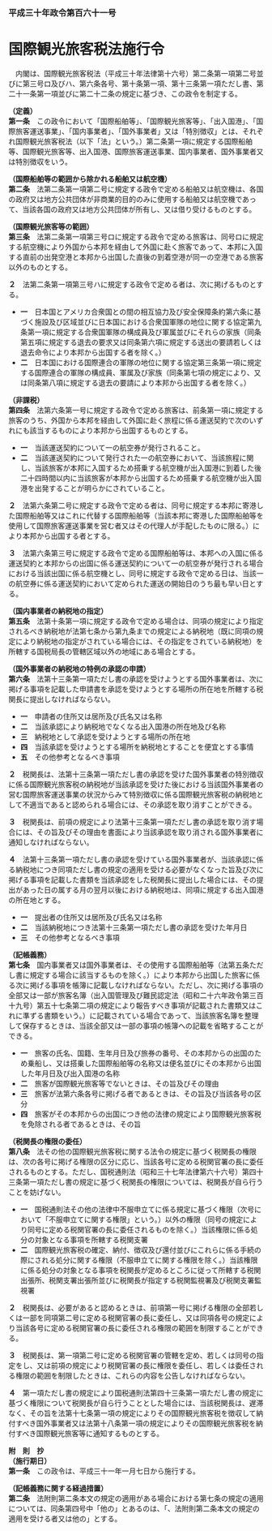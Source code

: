 ### 平成三十年政令第百六十一号  
# 国際観光旅客税法施行令  
　内閣は、国際観光旅客税法（平成三十年法律第十六号）第二条第一項第二号並びに第三号ロ及びハ、第六条各号、第十条第一項、第十三条第一項ただし書、第二十一条第一項並びに第二十二条の規定に基づき、この政令を制定する。  
  
**（定義）**  
**第一条**　この政令において「国際船舶等」、「国際観光旅客等」、「出入国港」、「国際旅客運送事業」、「国内事業者」、「国外事業者」又は「特別徴収」とは、それぞれ国際観光旅客税法（以下「法」という。）第二条第一項に規定する国際船舶等、国際観光旅客等、出入国港、国際旅客運送事業、国内事業者、国外事業者又は特別徴収をいう。  
  
**（国際船舶等の範囲から除かれる船舶又は航空機）**  
**第二条**　法第二条第一項第二号に規定する政令で定める船舶又は航空機は、各国の政府又は地方公共団体が非商業的目的のみに使用する船舶又は航空機であって、当該各国の政府又は地方公共団体が所有し、又は借り受けるものとする。  
  
**（国際観光旅客等の範囲）**  
**第三条**　法第二条第一項第三号ロに規定する政令で定める旅客は、同号ロに規定する航空機により外国から本邦を経由して外国に赴く旅客であって、本邦に入国する直前の出発空港と本邦から出国した直後の到着空港が同一の空港である旅客以外のものとする。  
  
**２**　法第二条第一項第三号ハに規定する政令で定める者は、次に掲げるものとする。  
* **一**　日本国とアメリカ合衆国との間の相互協力及び安全保障条約第六条に基づく施設及び区域並びに日本国における合衆国軍隊の地位に関する協定第九条第一項に規定する合衆国軍隊の構成員及び軍属並びにそれらの家族（同条第五項に規定する退去の要求又は同条第六項に規定する送出の要請若しくは退去命令により本邦から出国する者を除く。）  
* **二**　日本国における国際連合の軍隊の地位に関する協定第三条第一項に規定する国際連合の軍隊の構成員、軍属及び家族（同条第七項の規定により、又は同条第八項に規定する退去の要請により本邦から出国する者を除く。）  
  
**（非課税）**  
**第四条**　法第六条第一号に規定する政令で定める旅客は、前条第一項に規定する旅客のうち、外国から本邦を経由して外国に赴く旅程に係る運送契約で次のいずれにも該当するものにより本邦から出国するものとする。  
* **一**　当該運送契約について一の航空券が発行されること。  
* **二**　当該運送契約について発行された一の航空券において、当該旅程に関し、当該旅客が本邦に入国するため搭乗する航空機が出入国港に到着した後二十四時間以内に当該旅客が本邦から出国するため搭乗する航空機が出入国港を出発することが明らかにされていること。  
  
**２**　法第六条第二号に規定する政令で定める者は、同号に規定する本邦に寄港した国際船舶等又はこれに代替する国際船舶等（当該本邦に寄港した国際船舶等を使用して国際旅客運送事業を営む者又はその代理人が手配したものに限る。）により本邦から出国する者とする。  
  
**３**　法第六条第三号に規定する政令で定める国際船舶等は、本邦への入国に係る運送契約と本邦からの出国に係る運送契約について一の航空券が発行される場合における当該出国に係る航空機とし、同号に規定する政令で定める日は、当該一の航空券に係る運送契約において定められた運送の開始日のうち最も早い日とする。  
  
**（国内事業者の納税地の指定）**  
**第五条**　法第十条第一項に規定する政令で定める場合は、同項の規定により指定されるべき納税地が法第七条から第九条までの規定による納税地（既に同項の規定により納税地の指定がされている場合には、その指定をされている納税地）を所轄する国税局長の管轄区域以外の地域にある場合とする。  
  
**（国外事業者の納税地の特例の承認の申請）**  
**第六条**　法第十三条第一項ただし書の承認を受けようとする国外事業者は、次に掲げる事項を記載した申請書を承認を受けようとする場所の所在地を所轄する税関長に提出しなければならない。  
* **一**　申請者の住所又は居所及び氏名又は名称  
* **二**　当該承認により納税地でなくなる出入国港の所在地及び名称  
* **三**　納税地として承認を受けようとする場所の所在地  
* **四**　当該承認を受けようとする場所を納税地とすることを便宜とする事情  
* **五**　その他参考となるべき事項  
  
**２**　税関長は、法第十三条第一項ただし書の承認を受けた国外事業者の特別徴収に係る国際観光旅客税の納税地が当該承認を受けた後における当該国外事業者の営む国際旅客運送事業の状況からみて特別徴収に係る国際観光旅客税の納税地として不適当であると認められる場合には、その承認を取り消すことができる。  
  
**３**　税関長は、前項の規定により法第十三条第一項ただし書の承認を取り消す場合には、その旨及びその理由を書面により当該承認を取り消される国外事業者に通知しなければならない。  
  
**４**　法第十三条第一項ただし書の承認を受けている国外事業者が、当該承認に係る納税地につき同項ただし書の規定の適用を受ける必要がなくなった旨及び次に掲げる事項を記載した書類を当該承認をした税関長に提出した場合には、その提出があった日の属する月の翌月以後における納税地は、同項に規定する出入国港の所在地とする。  
* **一**　提出者の住所又は居所及び氏名又は名称  
* **二**　当該納税地につき法第十三条第一項ただし書の承認を受けた年月日  
* **三**　その他参考となるべき事項  
  
**（記帳義務）**  
**第七条**　国内事業者又は国外事業者は、その使用する国際船舶等（法第五条ただし書に規定する場合に該当するものを除く。）により本邦から出国した旅客に係る次に掲げる事項を帳簿に記載しなければならない。ただし、次に掲げる事項の全部又は一部が旅客名簿（出入国管理及び難民認定法（昭和二十六年政令第三百十九号）第五十七条第二項の規定により報告すべき事項が記載された書類又はこれに準ずる書類をいう。）に記載されている場合であって、当該旅客名簿を整理して保存するときは、当該全部又は一部の事項の帳簿への記載を省略することができる。  
* **一**　旅客の氏名、国籍、生年月日及び旅券の番号、その本邦からの出国のため乗船し、又は搭乗した国際船舶等の名称又は便名並びにその本邦から出国した年月日及び出入国港の名称  
* **二**　旅客が国際観光旅客等でないときは、その旨及びその理由  
* **三**　旅客が法第六条各号に掲げる者であるときは、その旨及び当該各号の区分  
* **四**　旅客がその本邦からの出国につき他の法律の規定により国際観光旅客税を免除される者であるときは、その旨  
  
**（税関長の権限の委任）**  
**第八条**　法その他の国際観光旅客税に関する法令の規定に基づく税関長の権限は、次の各号に掲げる権限の区分に応じ、当該各号に定める税関官署の長に委任されるものとする。ただし、国税通則法（昭和三十七年法律第六十六号）第四十三条第一項ただし書の規定に基づく税関長の権限については、税関長が自ら行うことを妨げない。  
* **一**　国税通則法その他の法律中不服申立てに係る規定に基づく権限（次号において「不服申立てに関する権限」という。）以外の権限（同号の規定により同号に定める税関官署の長に委任されるものを除く。）当該権限に係る処分の対象となる事項を所轄する税関支署  
* **二**　国際観光旅客税の確定、納付、徴収及び還付並びにこれらに係る手続の際にされる処分に関する権限（不服申立てに関する権限を除く。）当該権限に係る処分の対象となる事項を税関長が定めるところに従って所轄する税関出張所、税関支署出張所並びに税関長が指定する税関監視署及び税関支署監視署  
  
**２**　税関長は、必要があると認めるときは、前項第一号に掲げる権限の全部若しくは一部を同項第二号に定める税関官署の長に委任し、又は同項各号の規定により当該各号に定める税関官署の長に委任される権限の範囲を制限することができる。  
  
**３**　税関長は、第一項第二号に定める税関官署の管轄を定め、若しくは同号の指定をし、又は前項の規定により税関官署の長に権限を委任し、若しくは委任される権限の範囲を制限したときは、これらの内容を公告しなければならない。  
  
**４**　第一項ただし書の規定により国税通則法第四十三条第一項ただし書の規定に基づく権限について税関長が自ら行うこととした場合には、当該税関長は、遅滞なく、その旨を法第十七条第一項の規定によりその国際観光旅客税を徴収して納付すべき国外事業者又は法第十八条第一項の規定によりその国際観光旅客税を納付すべき国際観光旅客等に通知するものとする。  
  
**附　則　抄**  
**（施行期日）**  
**第一条**　この政令は、平成三十一年一月七日から施行する。  
  
**（記帳義務に関する経過措置）**  
**第二条**　法附則第二条本文の規定の適用がある場合における第七条の規定の適用については、同条第四号中「他の」とあるのは、「、法附則第二条本文の規定の適用を受ける者又は他の」とする。  
  
